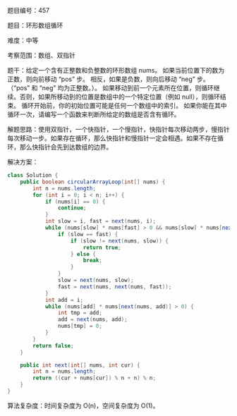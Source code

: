 题目编号：457

题目：环形数组循环

难度：中等

考察范围：数组、双指针

题干：给定一个含有正整数和负整数的环形数组 nums。 如果当前位置下的数为正数，则向前移动 “pos” 步。 相反，如果是负数，则向后移动 “neg” 步。 （“pos” 和 “neg” 均为正整数。）。
如果移动到前一个元素所在位置，则循环继续。否则，如果所移动到的位置是数组中的一个特定位置（例如 null），则循环结束。
循环开始前，你的初始位置可能是任何一个数组中的索引。 如果你能在其中循环一次，请编写一个函数来判断所给定的数组是否含有循环。

解题思路：使用双指针，一个快指针，一个慢指针，快指针每次移动两步，慢指针每次移动一步。如果存在循环，那么快指针和慢指针一定会相遇。如果不存在循环，那么快指针会先到达数组的边界。

解决方案：

```java
class Solution {
    public boolean circularArrayLoop(int[] nums) {
        int n = nums.length;
        for (int i = 0; i < n; i++) {
            if (nums[i] == 0) {
                continue;
            }
            int slow = i, fast = next(nums, i);
            while (nums[slow] * nums[fast] > 0 && nums[slow] * nums[next(nums, fast)] > 0) {
                if (slow == fast) {
                    if (slow != next(nums, slow)) {
                        return true;
                    } else {
                        break;
                    }
                }
                slow = next(nums, slow);
                fast = next(nums, next(nums, fast));
            }
            int add = i;
            while (nums[add] * nums[next(nums, add)] > 0) {
                int tmp = add;
                add = next(nums, add);
                nums[tmp] = 0;
            }
        }
        return false;
    }

    public int next(int[] nums, int cur) {
        int n = nums.length;
        return ((cur + nums[cur]) % n + n) % n;
    }
}
```

算法复杂度：时间复杂度为 O(n)，空间复杂度为 O(1)。